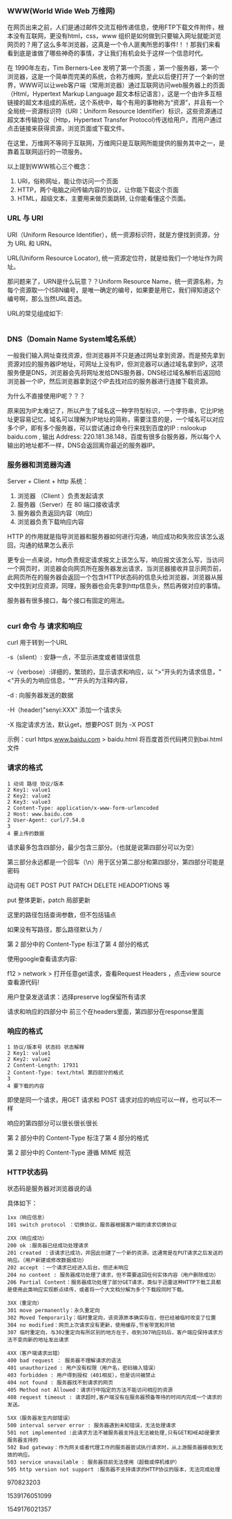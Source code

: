 ### WWW(World Wide Web 万维网)

在网页出来之前，人们是通过邮件交流互相传递信息，使用FTP下载文件附件，根本没有互联网，更没有html，css，www 组织是如何做到只要输入网址就能浏览网页的？用了这么多年浏览器，这真是一个令人匪夷所思的事件!！！那我们来看看到底是谁做了哪些神奇的事情，才让我们有机会处于这样一个信息时代。

在 1990年左右，Tim Berners-Lee 发明了第一个页面 ，第一个服务器，第一个浏览器，这是一个简单而完美的系统，合称万维网，至此以后便打开了一个新的世界，WWW可以让web客户端（常用浏览器）通过互联网访问web服务器上的页面（Html，Hypertext Markup Language 超文本标记语言），这是一个由许多互相链接的超文本组成的系统，这个系统中，每个有用的事物称为“资源”，并且有一个全局统一资源标识符（URI：Uniform Resource Identifier）标识，这些资源通过超文本传输协议（Http，Hypertext Transfer Protocol)传送给用户，而用户通过点击链接来获得资源，浏览页面或下载文件。

在这里，万维网不等同于互联网，万维网只是互联网所能提供的服务其中之一，是靠着互联网运行的一项服务。

以上提到WWW核心三个概念：

1. URI，俗称网址，能让你访问一个页面
2. HTTP，两个电脑之间传输内容的协议，让你能下载这个页面
3. HTML，超级文本，主要用来做页面跳转, 让你能看懂这个页面。

### URL 与 URI

URI（Uniform Resource Identifier），统一资源标识符，就是方便找到资源，分为 URL 和 URN。

URL(Uniform Resource Locator), 统一资源定位符，就是给我们一个地址作为网址。

那问题来了，URN是什么玩意？？Uniform Resource Name，统一资源名称，为每个资源取一个ISBN编号，是唯一确定的编号，如果要是用它，我们得知道这个编号啊，那么当然URL首选。

URL的常见组成如下:

<img src="https://mini-orange.cn/assets/image/e87734cebcf567e1fcf70de33c87000e.png" alt="" class="md-img" loading="lazy"/>

### DNS（Domain Name System域名系统）

一般我们输入网址查找资源，但浏览器并不只是通过网址拿到资源，而是预先拿到资源对应的服务器IP地址，可网址上没有IP，但浏览器可以通过域名拿到IP，这项服务便是DNS，浏览器会先将网址发给DNS服务器，DNS经过域名解析后返回给浏览器一个IP，然后浏览器拿到这个IP去找对应的服务器进行连接下载资源。

为什么不直接使用IP呢？？？

原来因为IP太难记了，所以产生了域名这一种字符型标识，一个字符串，它比IP地址更容易记忆，域名可以理解为IP地址的简称，需要注意的是，一个域名可以对应多个IP，即有多个服务器，可以尝试通过命令行来找到百度的IP : nslookup baidu.com , 输出 Address: 220.181.38.148，百度有很多台服务器，所以每个人输出的地址都不一样，DNS会返回离你最近的服务器IP。

### 服务器和浏览器沟通

Server + Client + http 系统：

1. 浏览器 （Client ）负责发起请求
2. 服务器（Server）在 80 端口接收请求
3. 服务器负责返回内容（响应）
4. 浏览器负责下载响应内容

HTTP 的作用就是指导浏览器和服务器如何进行沟通，响应成功和失败应该怎么返回，沟通的结果怎么表示

更专业一点来说，http负责规定请求报文上该怎么写，响应报文该怎么写，当访问一个网页时，浏览器会向网页所在服务器发出请求，当浏览器接收并显示网页前，此网页所在的服务器会返回一个包含HTTP状态码的信息头给浏览器，浏览器从报文中找到对应资源，同理，服务器也会先拿到http信息头，然后再做对应的事情。

服务器有很多接口，每个接口有固定的用法。

<img src="https://mini-orange.cn/assets/image/29d04f97851406f5a45cf88ef4754877.png" alt="" class="md-img"/>

### curl 命令 与 请求和响应

curl 用于转到一个URL

-s（slient）: 安静一点，不显示进度或者错误信息

-v（verbose）:详细的，繁琐的，显示请求和响应，以 “>”开头的为请求信息，"<"开头的为响应信息，“*”开头的为注释内容，

-d <data>: 向服务器发送的数据

-H（header)"senyi:XXX" 添加一个请求头

-X <command> 指定请求方法，默认get，想要POST 则为 -X POST

示例：curl https.www.baidu.com > baidu.html 将百度首页代码拷贝到bai.html文件

### 请求的格式

```
1 动词 路径 协议/版本
2 Key1: value1
2 Key2: value2
2 Key3: value3
2 Content-Type: application/x-www-form-urlencoded
2 Host: www.baidu.com
2 User-Agent: curl/7.54.0
3 
4 要上传的数据
```

请求最多包含四部分，最少包含三部分。（也就是说第四部分可以为空）

第三部分永远都是一个回车（\n）用于区分第二部分和第四部分，第四部分可能是密码

动词有 GET POST PUT PATCH DELETE HEADOPTIONS 等

put 整体更新，patch 局部更新

这里的路径包括查询参数，但不包括锚点

如果没有写路径，那么路径默认为 /

第 2 部分中的 Content-Type 标注了第 4 部分的格式

使用google查看请求内容:

f12 > network > 打开任意get请求，查看Request Headers ，点击view source查看源代码!

用户登录发送请求：选择preserve log保留所有请求

请求和响应的四部分中 前三个在headers里面，第四部分在response里面

### 响应的格式

```
1 协议/版本号 状态码 状态解释
2 Key1: value1
2 Key2: value2
2 Content-Length: 17931
2 Content-Type: text/html 第四部分的格式
3
4 要下载的内容
```

即使是同一个请求，用GET 请求和 POST 请求对应的响应可以一样，也可以不一样

响应的第四部分可以很长很长很长

第 2 部分中的 Content-Type 标注了第 4 部分的格式

第 2 部分中的 Content-Type 遵循 MIME 规范

### HTTP状态码

状态码是服务器对浏览器说的话

具体如下：

```
1xx（响应信息）
101 switch protocol ：切换协议，服务器根据客户端的请求切换协议

2XX（响应成功）
200 ok :服务器已经成功处理请求
201 created ：该请求已成功，并因此创建了一个新的资源。这通常是在PUT请求之后发送的响应。（用户新建或修改数据成功）
202 accept ：一个请求已经进入后台，但还未响应
204 no content : 服务器成功处理了请求，但不需要返回任何实体内容（用户删除成功）
206 Partial Content：服务器成功处理了部分GET请求，类似于迅雷这种HTTP下载工具都是使用此类响应实现断点续传，或者将一个大文档分解为多个下载段同时下载。

3XX（重定向）
301 move permanently：永久重定向
302 Moved Temporarily：临时重定向，该资源原本确实存在，但已经被临时改变了位置
304 no modified：网页上次请求没有更新，使用缓存,节省带宽和开销
307 临时重定向，与302重定向有所区别的地方在于，收到307响应码后，客户端应保持请求方法不变向新的地址发出请求

4XX（客户端请求出错）
400 bad request ： 服务器不理解请求的语法
401 unauthorized : 用户没有权限（用户名，密码输入错误）
403 forbidden : 用户得到授权（401相反），但是访问被禁止
404 not found : 服务器找不到请求的网页
405 Method not Allowed：请求行中指定的方法不能访问相应的资源
408 request timeout : 请求超时,客户端没有在服务器预备等待的时间内完成一个请求的发送。

5XX（服务器发生内部错误）
500 interval server error : 服务器遇到未知错误，无法处理请求
501 not implemented :此请求方法不被服务器支持且无法被处理,只有GET和HEAD是要求服务器支持的
502 Bad gateway：作为网关或者代理工作的服务器尝试执行请求时，从上游服务器接收到无效的响应。
503 service unavailable : 服务器目前无法使用（超载或停机维护）
505 http version not support :服务器不支持请求的HTTP协议的版本，无法完成处理
```

970823203

1539176051099

1549176021357
